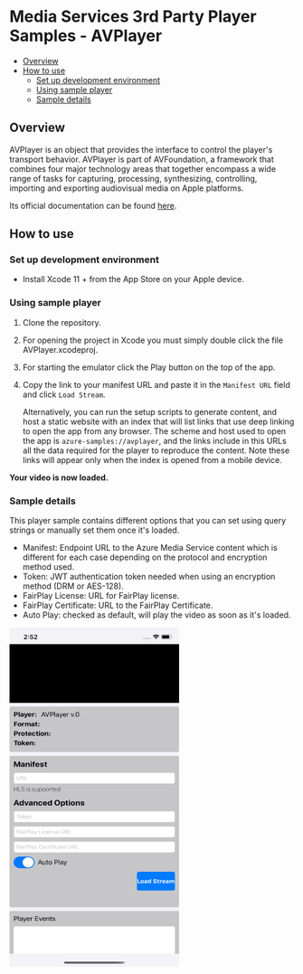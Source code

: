 # Media Services 3rd Party Player Samples - AVPlayer

- [Overview](#overview)
- [How to use](#how-to-use)
  - [Set up development environment](#set-up-development-environment)
  - [Using sample player](#using-sample-player)
  - [Sample details](#sample-details)

## Overview

AVPlayer is an object that provides the interface to control the player's transport behavior. AVPlayer is part of AVFoundation, a framework that combines four major technology areas that together encompass a wide range of tasks for capturing, processing, synthesizing, controlling, importing and exporting audiovisual media on Apple platforms.

Its official documentation can be found [here](https://developer.apple.com/documentation/avfoundation/avplayer "AVPlayer documentation").

## How to use

### Set up development environment

- Install Xcode 11 + from the App Store on your Apple device.

### Using sample player

1. Clone the repository.

2. For opening the project in Xcode you must simply double click the file AVPlayer.xcodeproj.

3. For starting the emulator click the Play button on the top of the app.

4. Copy the link to your manifest URL and paste it in the `Manifest URL` field and click `Load Stream`.

    Alternatively, you can run the setup scripts to generate content, and host a static website with an index that will list links that use deep linking to open the app from any browser.
    The scheme and host used to open the app is `azure-samples://avplayer`, and the links include in this URLs all the data required for the player to reproduce the content.
    Note these links will appear only when the index is opened from a mobile device.

**Your video is now loaded.**

### Sample details

This player sample contains different options that you can set using query strings or manually set them once it's loaded.

- Manifest: Endpoint URL to the Azure Media Service content which is different for each case depending on the protocol and encryption method used.
- Token: JWT authentication token needed when using an encryption method (DRM or AES-128).
- FairPlay License: URL for FairPlay license.
- FairPlay Certificate: URL to the FairPlay Certificate.
- Auto Play: checked as default, will play the video as soon as it's loaded.
<img src="../../docs/images/AVPlayer.png" data-canonical-src="../../docs/images/AVPlayer.png" width="300" height="600" />
